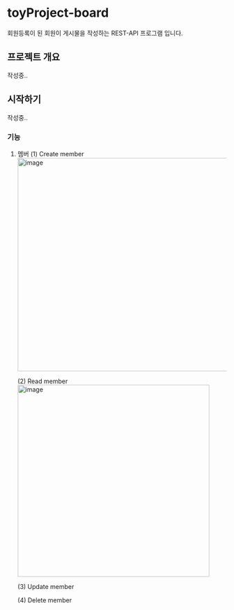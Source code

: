 # toyProject-board

회원등록이 된 회원이 게시물을 작성하는 REST-API 프로그램 입니다.

## 프로젝트 개요

작성중..

## 시작하기

작성중..

### 기능


1. 멤버
    (1) Create member
    <img width="489" alt="image" src="https://user-images.githubusercontent.com/31380511/231800627-908a4944-124b-4ec4-b759-06fb03946e6c.png">
    
    (2) Read member
    <img width="440" alt="image" src="https://user-images.githubusercontent.com/31380511/231800993-26f27b54-b664-4a5e-8519-84b0e894d989.png">

    
    (3) Update member
    
    (4) Delete member
